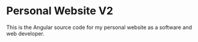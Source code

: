 # Personal Website V2

This is the Angular source code for my personal website as a software and web developer.
